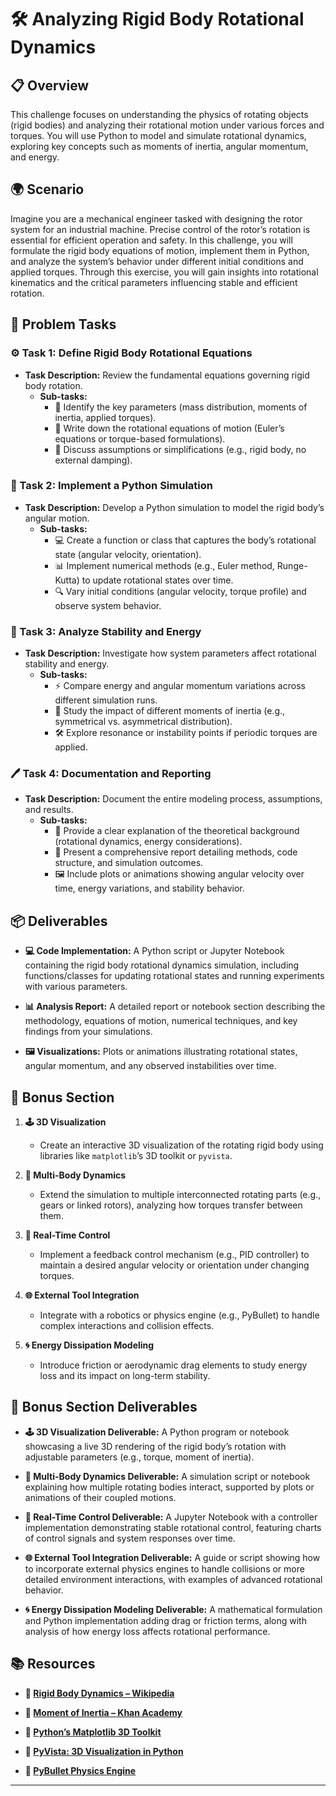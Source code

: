 # 🛠️ Analyzing Rigid Body Rotational Dynamics

## 📋 Overview
This challenge focuses on understanding the physics of rotating objects (rigid bodies) and analyzing their rotational motion under various forces and torques. You will use Python to model and simulate rotational dynamics, exploring key concepts such as moments of inertia, angular momentum, and energy.

## 🌍 Scenario
Imagine you are a mechanical engineer tasked with designing the rotor system for an industrial machine. Precise control of the rotor’s rotation is essential for efficient operation and safety. In this challenge, you will formulate the rigid body equations of motion, implement them in Python, and analyze the system’s behavior under different initial conditions and applied torques. Through this exercise, you will gain insights into rotational kinematics and the critical parameters influencing stable and efficient rotation.

## 📝 Problem Tasks

### ⚙️ Task 1: Define Rigid Body Rotational Equations
- **Task Description:** Review the fundamental equations governing rigid body rotation.
  - **Sub-tasks:**
    - 📐 Identify the key parameters (mass distribution, moments of inertia, applied torques).
    - 🧮 Write down the rotational equations of motion (Euler’s equations or torque-based formulations).
    - 🔧 Discuss assumptions or simplifications (e.g., rigid body, no external damping).

### 🔬 Task 2: Implement a Python Simulation
- **Task Description:** Develop a Python simulation to model the rigid body’s angular motion.
  - **Sub-tasks:**
    - 💻 Create a function or class that captures the body’s rotational state (angular velocity, orientation).
    - 📊 Implement numerical methods (e.g., Euler method, Runge-Kutta) to update rotational states over time.
    - 🔍 Vary initial conditions (angular velocity, torque profile) and observe system behavior.

### 🔧 Task 3: Analyze Stability and Energy
- **Task Description:** Investigate how system parameters affect rotational stability and energy.
  - **Sub-tasks:**
    - ⚡ Compare energy and angular momentum variations across different simulation runs.
    - 🔄 Study the impact of different moments of inertia (e.g., symmetrical vs. asymmetrical distribution).
    - 🛠️ Explore resonance or instability points if periodic torques are applied.

### 🖊️ Task 4: Documentation and Reporting
- **Task Description:** Document the entire modeling process, assumptions, and results.
  - **Sub-tasks:**
    - 📄 Provide a clear explanation of the theoretical background (rotational dynamics, energy considerations).
    - 📝 Present a comprehensive report detailing methods, code structure, and simulation outcomes.
    - 🖼️ Include plots or animations showing angular velocity over time, energy variations, and stability behavior.

## 📦 Deliverables
- **💻 Code Implementation:**
  A Python script or Jupyter Notebook containing the rigid body rotational dynamics simulation, including functions/classes for updating rotational states and running experiments with various parameters.

- **📊 Analysis Report:**
  A detailed report or notebook section describing the methodology, equations of motion, numerical techniques, and key findings from your simulations.

- **🖼️ Visualizations:**
  Plots or animations illustrating rotational states, angular momentum, and any observed instabilities over time.

## 🎁 Bonus Section
1. **🕹️ 3D Visualization**
   - Create an interactive 3D visualization of the rotating rigid body using libraries like `matplotlib`’s 3D toolkit or `pyvista`.

2. **🧮 Multi-Body Dynamics**
   - Extend the simulation to multiple interconnected rotating parts (e.g., gears or linked rotors), analyzing how torques transfer between them.

3. **🔄 Real-Time Control**
   - Implement a feedback control mechanism (e.g., PID controller) to maintain a desired angular velocity or orientation under changing torques.

4. **🌐 External Tool Integration**
   - Integrate with a robotics or physics engine (e.g., PyBullet) to handle complex interactions and collision effects.

5. **🌀 Energy Dissipation Modeling**
   - Introduce friction or aerodynamic drag elements to study energy loss and its impact on long-term stability.

## 🏅 Bonus Section Deliverables
- **🕹️ 3D Visualization Deliverable:**
  A Python program or notebook showcasing a live 3D rendering of the rigid body’s rotation with adjustable parameters (e.g., torque, moment of inertia).

- **🧮 Multi-Body Dynamics Deliverable:**
  A simulation script or notebook explaining how multiple rotating bodies interact, supported by plots or animations of their coupled motions.

- **🔄 Real-Time Control Deliverable:**
  A Jupyter Notebook with a controller implementation demonstrating stable rotational control, featuring charts of control signals and system responses over time.

- **🌐 External Tool Integration Deliverable:**
  A guide or script showing how to incorporate external physics engines to handle collisions or more detailed environment interactions, with examples of advanced rotational behavior.

- **🌀 Energy Dissipation Modeling Deliverable:**
  A mathematical formulation and Python implementation adding drag or friction terms, along with analysis of how energy loss affects rotational performance.

## 📚 Resources

- **🔗 [Rigid Body Dynamics – Wikipedia](https://en.wikipedia.org/wiki/Rigid_body_dynamics)**

- **🔗 [Moment of Inertia – Khan Academy](https://www.khanacademy.org/science/physics/torque-angular-momentum/rotational-inertia)**

- **🔗 [Python’s Matplotlib 3D Toolkit](https://matplotlib.org/stable/gallery/mplot3d/index.html)**

- **🔗 [PyVista: 3D Visualization in Python](https://docs.pyvista.org/)**

- **🔗 [PyBullet Physics Engine](https://pybullet.org/wordpress/)**

---
